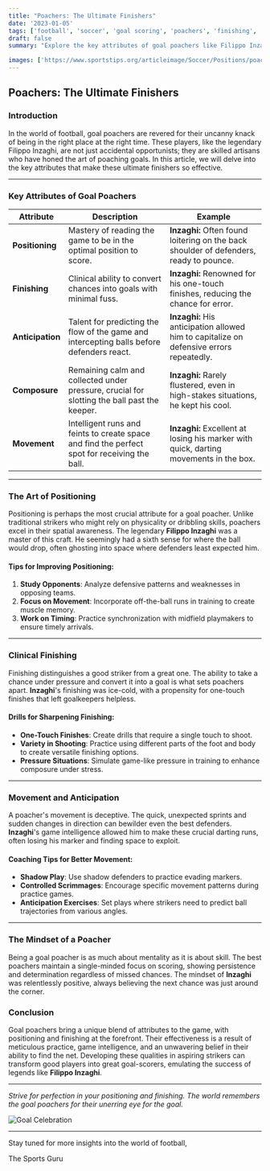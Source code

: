 ```yaml
---
title: "Poachers: The Ultimate Finishers"
date: '2023-01-05'
tags: ['football', 'soccer', 'goal scoring', 'poachers', 'finishing', 'positioning', 'Filippo Inzaghi', 'strikers', 'coaching']
draft: false
summary: "Explore the key attributes of goal poachers like Filippo Inzaghi, who master the art of positioning and finishing in football."

images: ['https://www.sportstips.org/articleimage/Soccer/Positions/poachers_the_ultimate_finishers.webp', 'https://linktoimagesource.com']
---
```


## Poachers: The Ultimate Finishers

### Introduction

In the world of football, goal poachers are revered for their uncanny knack of being in the right place at the right time. These players, like the legendary Filippo Inzaghi, are not just accidental opportunists; they are skilled artisans who have honed the art of poaching goals. In this article, we will delve into the key attributes that make these ultimate finishers so effective.

---

### Key Attributes of Goal Poachers

| Attribute        | Description                                                                                   | Example                                                                                      |
|------------------|-----------------------------------------------------------------------------------------------|----------------------------------------------------------------------------------------------|
| **Positioning**  | Mastery of reading the game to be in the optimal position to score.                           | **Inzaghi:** Often found loitering on the back shoulder of defenders, ready to pounce.       |
| **Finishing**    | Clinical ability to convert chances into goals with minimal fuss.                             | **Inzaghi:** Renowned for his one-touch finishes, reducing the chance for error.              |
| **Anticipation** | Talent for predicting the flow of the game and intercepting balls before defenders react.     | **Inzaghi:** His anticipation allowed him to capitalize on defensive errors repeatedly.      |
| **Composure**    | Remaining calm and collected under pressure, crucial for slotting the ball past the keeper.   | **Inzaghi:** Rarely flustered, even in high-stakes situations, he kept his cool.             |
| **Movement**     | Intelligent runs and feints to create space and find the perfect spot for receiving the ball. | **Inzaghi:** Excellent at losing his marker with quick, darting movements in the box.        |

---

### The Art of Positioning

Positioning is perhaps the most crucial attribute for a goal poacher. Unlike traditional strikers who might rely on physicality or dribbling skills, poachers excel in their spatial awareness. The legendary **Filippo Inzaghi** was a master of this craft. He seemingly had a sixth sense for where the ball would drop, often ghosting into space where defenders least expected him.

#### Tips for Improving Positioning:

1. **Study Opponents**: Analyze defensive patterns and weaknesses in opposing teams.
2. **Focus on Movement**: Incorporate off-the-ball runs in training to create muscle memory.
3. **Work on Timing**: Practice synchronization with midfield playmakers to ensure timely arrivals.

---

### Clinical Finishing

Finishing distinguishes a good striker from a great one. The ability to take a chance under pressure and convert it into a goal is what sets poachers apart. **Inzaghi**'s finishing was ice-cold, with a propensity for one-touch finishes that left goalkeepers helpless.

#### Drills for Sharpening Finishing:

* **One-Touch Finishes**: Create drills that require a single touch to shoot.
* **Variety in Shooting**: Practice using different parts of the foot and body to create versatile finishing options.
* **Pressure Situations**: Simulate game-like pressure in training to enhance composure under stress.

---

### Movement and Anticipation

A poacher's movement is deceptive. The quick, unexpected sprints and sudden changes in direction can bewilder even the best defenders. **Inzaghi**'s game intelligence allowed him to make these crucial darting runs, often losing his marker and finding space to exploit.

#### Coaching Tips for Better Movement:

- **Shadow Play**: Use shadow defenders to practice evading markers.
- **Controlled Scrimmages**: Encourage specific movement patterns during practice games.
- **Anticipation Exercises**: Set plays where strikers need to predict ball trajectories from various angles.

---

### The Mindset of a Poacher

Being a goal poacher is as much about mentality as it is about skill. The best poachers maintain a single-minded focus on scoring, showing persistence and determination regardless of missed chances. The mindset of **Inzaghi** was relentlessly positive, always believing the next chance was just around the corner.

### Conclusion

Goal poachers bring a unique blend of attributes to the game, with positioning and finishing at the forefront. Their effectiveness is a result of meticulous practice, game intelligence, and an unwavering belief in their ability to find the net. Developing these qualities in aspiring strikers can transform good players into great goal-scorers, emulating the success of legends like **Filippo Inzaghi**.

---

_Strive for perfection in your positioning and finishing. The world remembers the goal poachers for their unerring eye for the goal._

![Goal Celebration](https://linktoimagesource.com) 

---

Stay tuned for more insights into the world of football,

The Sports Guru
```